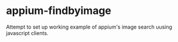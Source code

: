 # appium-findbyimage
Attempt to set up working example of appium's image search uusing javascript clients.
